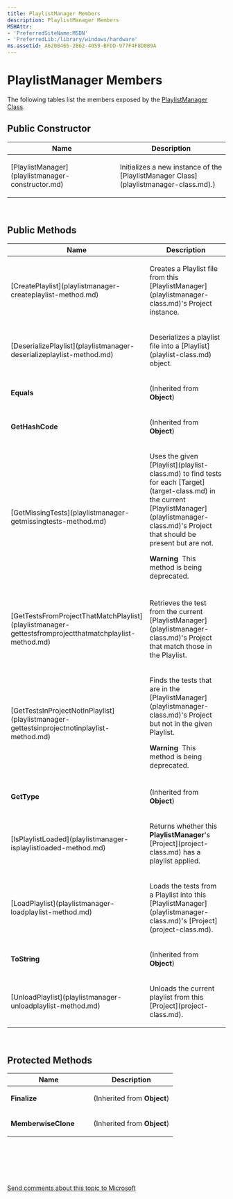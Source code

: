```yaml
---
title: PlaylistManager Members
description: PlaylistManager Members
MSHAttr:
- 'PreferredSiteName:MSDN'
- 'PreferredLib:/library/windows/hardware'
ms.assetid: A6208465-2B62-4059-BFDD-977F4F8D0B9A
---
```


# PlaylistManager Members


The following tables list the members exposed by the [PlaylistManager Class](playlistmanager-class.md).

## <span id="Public_Constructor"></span><span id="public_constructor"></span><span id="PUBLIC_CONSTRUCTOR"></span>Public Constructor


<table>
<colgroup>
<col width="50%" />
<col width="50%" />
</colgroup>
<thead>
<tr class="header">
<th>Name</th>
<th>Description</th>
</tr>
</thead>
<tbody>
<tr class="odd">
<td><p>[PlaylistManager](playlistmanager-constructor.md)</p></td>
<td><p>Initializes a new instance of the [PlaylistManager Class](playlistmanager-class.md).)</p></td>
</tr>
</tbody>
</table>

 

## <span id="Public_Methods"></span><span id="public_methods"></span><span id="PUBLIC_METHODS"></span>Public Methods


<table>
<colgroup>
<col width="50%" />
<col width="50%" />
</colgroup>
<thead>
<tr class="header">
<th>Name</th>
<th>Description</th>
</tr>
</thead>
<tbody>
<tr class="odd">
<td><p>[CreatePlaylist](playlistmanager-createplaylist-method.md)</p></td>
<td><p>Creates a Playlist file from this [PlaylistManager](playlistmanager-class.md)'s Project instance.</p></td>
</tr>
<tr class="even">
<td><p>[DeserializePlaylist](playlistmanager-deserializeplaylist-method.md)</p></td>
<td><p>Deserializes a playlist file into a [Playlist](playlist-class.md) object.</p></td>
</tr>
<tr class="odd">
<td><p><strong>Equals</strong></p></td>
<td><p>(Inherited from <strong>Object</strong>)</p></td>
</tr>
<tr class="even">
<td><p><strong>GetHashCode</strong></p></td>
<td><p>(Inherited from <strong>Object</strong>)</p></td>
</tr>
<tr class="odd">
<td><p>[GetMissingTests](playlistmanager-getmissingtests-method.md)</p></td>
<td><p>Uses the given [Playlist](playlist-class.md) to find tests for each [Target](target-class.md) in the current [PlaylistManager](playlistmanager-class.md)'s Project that should be present but are not.</p>
<div class="alert">
<strong>Warning</strong>  This method is being deprecated.
</div>
<div>
 
</div></td>
</tr>
<tr class="even">
<td><p>[GetTestsFromProjectThatMatchPlaylist](playlistmanager-gettestsfromprojectthatmatchplaylist-method.md)</p></td>
<td><p>Retrieves the test from the current [PlaylistManager](playlistmanager-class.md)'s Project that match those in the Playlist.</p></td>
</tr>
<tr class="odd">
<td><p>[GetTestsInProjectNotInPlaylist](playlistmanager-gettestsinprojectnotinplaylist-method.md)</p></td>
<td><p>Finds the tests that are in the [PlaylistManager](playlistmanager-class.md)'s Project but not in the given Playlist.</p>
<div class="alert">
<strong>Warning</strong>  This method is being deprecated.
</div>
<div>
 
</div></td>
</tr>
<tr class="even">
<td><p><strong>GetType</strong></p></td>
<td><p>(Inherited from <strong>Object</strong>)</p></td>
</tr>
<tr class="odd">
<td><p>[IsPlaylistLoaded](playlistmanager-isplaylistloaded-method.md)</p></td>
<td><p>Returns whether this <strong>PlaylistManager</strong>'s [Project](project-class.md) has a playlist applied.</p></td>
</tr>
<tr class="even">
<td><p>[LoadPlaylist](playlistmanager-loadplaylist-method.md)</p></td>
<td><p>Loads the tests from a Playlist into this [PlaylistManager](playlistmanager-class.md)'s [Project](project-class.md).</p></td>
</tr>
<tr class="odd">
<td><p><strong>ToString</strong></p></td>
<td><p>(Inherited from <strong>Object</strong>)</p></td>
</tr>
<tr class="even">
<td><p>[UnloadPlaylist](playlistmanager-unloadplaylist-method.md)</p></td>
<td><p>Unloads the current playlist from this [Project](project-class.md).</p></td>
</tr>
</tbody>
</table>

 

## <span id="Protected_Methods"></span><span id="protected_methods"></span><span id="PROTECTED_METHODS"></span>Protected Methods


<table>
<colgroup>
<col width="50%" />
<col width="50%" />
</colgroup>
<thead>
<tr class="header">
<th>Name</th>
<th>Description</th>
</tr>
</thead>
<tbody>
<tr class="odd">
<td><p><strong>Finalize</strong></p></td>
<td><p>(Inherited from <strong>Object</strong>)</p></td>
</tr>
<tr class="even">
<td><p><strong>MemberwiseClone</strong></p></td>
<td><p>(Inherited from <strong>Object</strong>)</p></td>
</tr>
</tbody>
</table>

 

 

 

[Send comments about this topic to Microsoft](mailto:wsddocfb@microsoft.com?subject=Documentation%20feedback%20%5Bp_hlk_om\p_hlk_om%5D:%20PlaylistManager%20Members%20%20RELEASE:%20%288/1/2017%29&body=%0A%0APRIVACY%20STATEMENT%0A%0AWe%20use%20your%20feedback%20to%20improve%20the%20documentation.%20We%20don't%20use%20your%20email%20address%20for%20any%20other%20purpose,%20and%20we'll%20remove%20your%20email%20address%20from%20our%20system%20after%20the%20issue%20that%20you're%20reporting%20is%20fixed.%20While%20we're%20working%20to%20fix%20this%20issue,%20we%20might%20send%20you%20an%20email%20message%20to%20ask%20for%20more%20info.%20Later,%20we%20might%20also%20send%20you%20an%20email%20message%20to%20let%20you%20know%20that%20we've%20addressed%20your%20feedback.%0A%0AFor%20more%20info%20about%20Microsoft's%20privacy%20policy,%20see%20http://privacy.microsoft.com/en-us/default.aspx. "Send comments about this topic to Microsoft")




